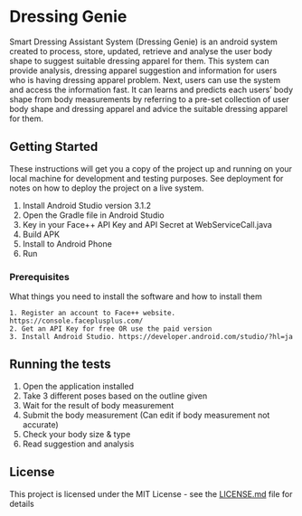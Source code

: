 # Dressing Genie

Smart Dressing Assistant System (Dressing Genie) is an android system created to process, store, updated, retrieve and analyse the user body shape to suggest suitable dressing apparel for them. This system can provide analysis, dressing apparel suggestion and information for users who is having dressing apparel problem. Next, users can use the system and access the information fast. It can learns and predicts each users’ body shape from body measurements by referring to a pre-set collection of user body shape and dressing apparel and advice the suitable dressing apparel for them.

## Getting Started

These instructions will get you a copy of the project up and running on your local machine for development and testing purposes. See deployment for notes on how to deploy the project on a live system.

1. Install Android Studio version 3.1.2
2. Open the Gradle file in Android Studio
3. Key in your Face++ API Key and API Secret at WebServiceCall.java
4. Build APK
5. Install to Android Phone
6. Run

### Prerequisites

What things you need to install the software and how to install them

```
1. Register an account to Face++ website. https://console.faceplusplus.com/
2. Get an API Key for free OR use the paid version
3. Install Android Studio. https://developer.android.com/studio/?hl=ja
```

## Running the tests

1. Open the application installed
2. Take 3 different poses based on the outline given
3. Wait for the result of body measurement
4. Submit the body measurement (Can edit if body measurement not accurate)
5. Check your body size & type
6. Read suggestion and analysis


## License

This project is licensed under the MIT License - see the [LICENSE.md](LICENSE.md) file for details

